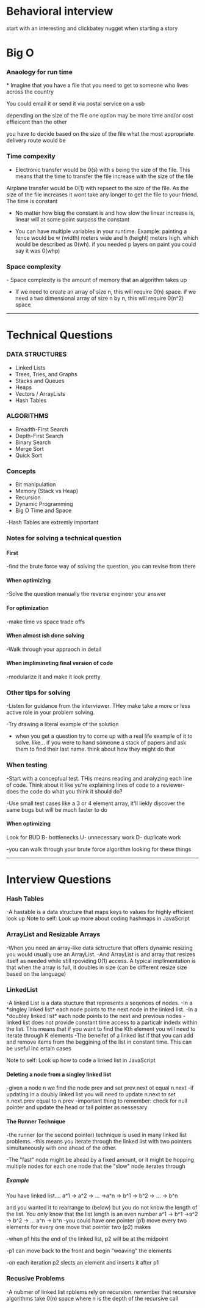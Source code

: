 <h1> Behavioral interview </h1>

start with an interesting and clickbatey nugget when starting a story

<h1> Big O </h1>

<h3> Anaology for run time </h3>
* Imagine that you have a file that you need to get to someone who lives across the country

You could email it or send it via postal service on a usb

depending on the size of the file one option may be more time and/or cost effieicent than the other

you have to decide based on the size of the file what the most appropriate delivery route would be

<h3>Time compexity </h3>

- Electronic transfer would be 0(s) with s being the size of the file. This means that the time to transfer the file increase with the size of the file

Airplane transfer would be 0(1) with repsect to the size of the file. As the size of the file increases it wont take any longer to get the file to your friend. The time is constant

- No matter how biug the constant is and how slow the linear increase is, linear will at some point surpass the constant

- You can have multiple variables in your runtime. Example: painting a fence would be w (width) meters wide and h (height) meters high. which would be described as 0(wh). if you needed p layers on paint you could say it was 0(whp)

<h3>Space complexity</h3>
- Space complexity is the amount of memory that an algorithm takes up

- If we need to create an array of size n, this will require 0(n) space. if we need a two dimensional array of size n by n, this will require 0(n^2) space

---

<h1> Technical Questions </h1>

<h3> DATA STRUCTURES </h3>
<ul>
<li>Linked Lists</li>
<li>Trees, Tries, and Graphs </li>
<li>Stacks and Queues </li>
<li>Heaps </li>
<li>Vectors / ArrayLists </li>
<li>Hash Tables </li>
</ul>

<h3> ALGORITHMS </h3>
<ul>
<li>Breadth-First Search </li>
<li>Depth-First Search </li>
<li>Binary Search </li>
<li>Merge Sort </li>
<li>Quick Sort </li>
</ul>

<h3> Concepts </h3>
<ul>
<li>Bit manipulation </li>
<li>Memory (Stack vs Heap) </li>
<li>Recursion </li>
<li>Dynamic Programming </li>
<li>Big O Time and Space </li>
</ul>

-Hash Tables are extremly important

<h3>Notes for solving a technical question </h3>
<h4>First </h4> 
-find the brute force way of solving the question, you can revise from there
<h4>When optimizing</h4> 
-Solve the question manually the reverse engineer your answer
<h4>For optimization</h4>
-make time vs space trade offs

<h4>When almost ish done solving </h4>
-Walk through your appraoch in detail
<h4>When implimineting final version of code</h4> -modularize it and make it look pretty

<h3>Other tips for solving</h3>
-Listen for guidance from the interviewer. THey make take a more or less active role in your problem solving.

-Try drawing a literal example of the solution

- when you get a question try to come up with a real life example of it to solve. like... if you were to hand someone a stack of papers and ask them to find their last name. think about how they might do that

<h3>When testing </h4>
-Start with a conceptual test. THis means reading and analyzing each line of code. Think about it like yu're explaining lines of code to a reviewer- does the code do what you think it should do?

-Use small test cases like a 3 or 4 element array, it'll liekly discover the same bugs but will be much faster to do

<h4>When optimizing </h4>
Look for BUD
B- bottlenecks
U- unnecessary work
D- duplicate work

-you can walk through your brute force algorithm looking for these things

---

<h1>Interview Questions</h1>

<h3>Hash Tables</h3>
-A hastable is a data structure that maps keys to values for highly efficient look up
Note to self: Look up more about coding hashmaps in JavaScript

<h3>ArrayList and Resizable Arrays</h3>
-When you need an array-like data sctructure that offers dynamic resizing you would usually use an ArrayList.
-And ArrayList is and array that resizes itself as needed while still rpoviding 0(1) access. A typical implimentation is that when the array is full, it doubles in size (can be different resize size based on the language)

<h3>LinkedList </h3>
-A linked List is a data stucture  that represents a seqences of nodes.
-In a *singley linked list* each node points to the next node in the linked list.
-In a *doubley linked list* each node points to the next and previous nodes
- linked list does not provide constant time access to a particalr indedx within the list. This means that if you want to find the Kth element you will need to iterate through K elements
-The beneifet of a linked list if that you can add and remove items from the beggining of the list in constant time. This can be useful inc ertain cases

Note to self: Look up how to code a linked list in JavaScript

<h4>Deleting a node from a singley linked list </h4>
-given a node n we find the node prev and set prev.next ot equal n.next
-if updating in a doubly linked list you will need to update n.next  to set n.next.prev equal to n.prev
-important thing to remember: check for null pointer and update the head or tail pointer as nessesary

<h4>The Runner Technique</h4>
-the runner (or the second pointer) technique is used in many linked list problems. 
-this means you iterate through the linked list with two pointers simultaneously with one ahead of the other.

-The "fast" node might be ahead by a fixed amount, or it might be hopping multiple nodes for each one node that the "slow" node iterates through

<h5>Example</h5>
You have linked list....
a^1 -> a^2 -> ... ->a^n -> b^1 -> b^2 -> ... -> b^n

and you wanted it to rearrange to (below) but you do not know the length of the list. You only know that the list length is an even number
a^1 -> b^1 ->a^2 -> b^2 -> ... a^n -> b^n
-you could have one pointer (p1) move every two elements for every one move that pointer two (p2) makes

-when p1 hits the end of the linked list, p2 will be at the midpoint

-p1 can move back to the front and begin "weaving" the elements

-on each iteration p2 slects an element and inserts it after p1

<h3> Recusive Problems </h3>
-A nubmer of linked list rpblems rely on recursion. remember that recursive algorithms take 0(n) space where n is the depth of the recursive call
